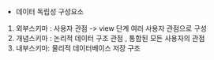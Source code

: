 
- 데이터 독립성 구성요소 

1. 외부스키마 : 사용자 관점  -> view 단계 여러 사용자 관점으로 구성 
2. 개념스키마 : 논리적 데이터 구조 관점 , 통합된 모든 사용자의 관점 
3. 내부스키마: 물리적 데이터베이스 저장 구조 




